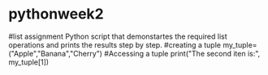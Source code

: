 # pythonweek2
#list assignment
Python script that demonstartes the required list operations and prints the results step by step.
#creating a tuple
my_tuple=("Apple","Banana","Cherry")
#Accessing a tuple
print("The second iten is:", my_tuple[1])
